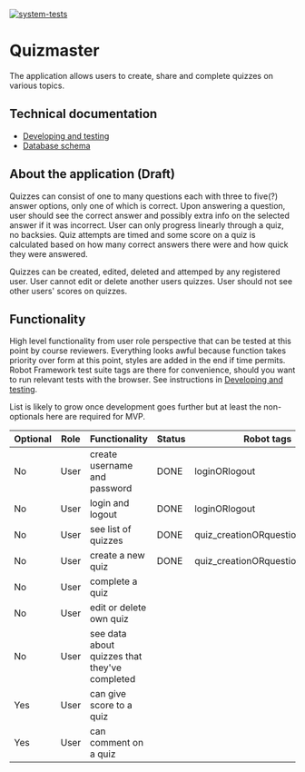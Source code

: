 [![system-tests](https://github.com/JHNUL/quizmaster/actions/workflows/system-tests.yaml/badge.svg?branch=main)](https://github.com/JHNUL/quizmaster/actions/workflows/system-tests.yaml)

# Quizmaster

The application allows users to create, share and complete quizzes on various topics.

## Technical documentation

 - [Developing and testing](docs/Howto.md)
 - [Database schema](docs/Dbschema.md)

## About the application (Draft)

Quizzes can consist of one to many questions each with three to five(?) answer options, only one of which is correct. Upon answering a question, user should see the correct answer and possibly extra info on the selected answer if it was incorrect. User can only progress linearly through a quiz, no backsies. Quiz attempts are timed and some score on a quiz is calculated based on how many correct answers there were and how quick they were answered.

Quizzes can be created, edited, deleted and attemped by any registered user. User cannot edit or delete another users quizzes. User should not see other users' scores on quizzes.

## Functionality

High level functionality from user role perspective that can be tested at this point by course reviewers. Everything looks awful because function takes priority over form at this point, styles are added in the end if time permits. Robot Framework test suite tags are there for convenience, should you want to run relevant tests with the browser. See instructions in [Developing and testing](docs/Howto.md).

List is likely to grow once development goes further but at least the non-optionals here are required for MVP.

|Optional|Role|Functionality|Status|Robot tags|
|---|---|---|---|---|
|No|User|create username and password|DONE|loginORlogout|
|No|User|login and logout|DONE|loginORlogout|
|No|User|see list of quizzes|DONE|quiz_creationORquestion_creation|
|No|User|create a new quiz|DONE|quiz_creationORquestion_creation|
|No|User|complete a quiz||
|No|User|edit or delete own quiz||
|No|User|see data about quizzes that they've completed||
|Yes|User|can give score to a quiz||
|Yes|User|can comment on a quiz||
